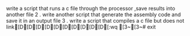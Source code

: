 write a script that runs a c file through the processor ,save results into another file
2 . write another script that generate the assembly code and save it in an output file
3 . write a script that compiles a c file but does not link[D[D[D[D[D[D[D[D[D[D[:wq
[3~[3~#
exit
